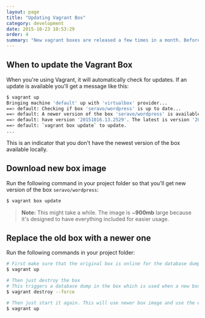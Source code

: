 ```yaml
---
layout: page
title: "Updating Vagrant Box"
category: development
date: 2015-10-23 10:53:29
order: 4
summary: "New vagrant boxes are released a few times in a month. Before updating you need to destroy the currently active box and start a new one."
---
```


## When to update the Vagrant Box
When you're using Vagrant, it will automatically check for updates. If an update is available you'll get a message like this:

```bash
$ vagrant up
Bringing machine 'default' up with 'virtualbox' provider...
==> default: Checking if box 'seravo/wordpress' is up to date...
==> default: A newer version of the box 'seravo/wordpress' is available! You currently
==> default: have version '20151016.13.2529'. The latest is version '20151022.21.3040'. Run
==> default: `vagrant box update` to update.
...
```

This is an indicator that you don't have the newest version of the box available locally.

## Download new box image

Run the following command in your project folder so that you'll get new version of the box ```seravo/wordpress```:

```bash
$ vagrant box update
```

> **Note:** This might take a while. The image is  ~**900mb** large because it's designed to have everything included for easier usage.

## Replace the old box with a newer one

Run the following commands in your project folder:

```bash
# First make sure that the original box is online for the database dumps to work
$ vagrant up

# Then just destroy the box
# This triggers a database dump in the box which is used when a new box comes online.
$ vagrant destroy --force

# Then just start it again. This will use newer box image and use the earlier database and ssl certicates
$ vagrant up
```
